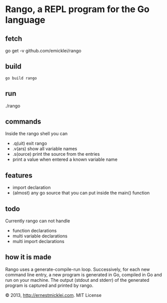 # Rango, a REPL program for the Go language

fetch
---
go get -v github.com/emicklei/rango

build
---
<code>go build rango</code>

run
---
./rango


commands
---
Inside the rango shell you can

* .q(uit)	exit rango
* .v(ars) 	show all variable names
* .s(ource)	print the source from the entries
* <name>		print a value when entered a known variable name

features
----
* import declaration
* (almost) any go source that you can put inside the main() function

todo
---
Currently rango can not handle

* function declarations
* multi variable declarations
* multi import declarations

how it is made
---
Rango uses a generate-compile-run loop. Successively, for each new command line entry, a new program is generated in Go, compiled in Go and run on your machine. The output (stdout and stderr) of the generated program is captured and printed by rango.

&copy; 2013, http://ernestmicklei.com. MIT License